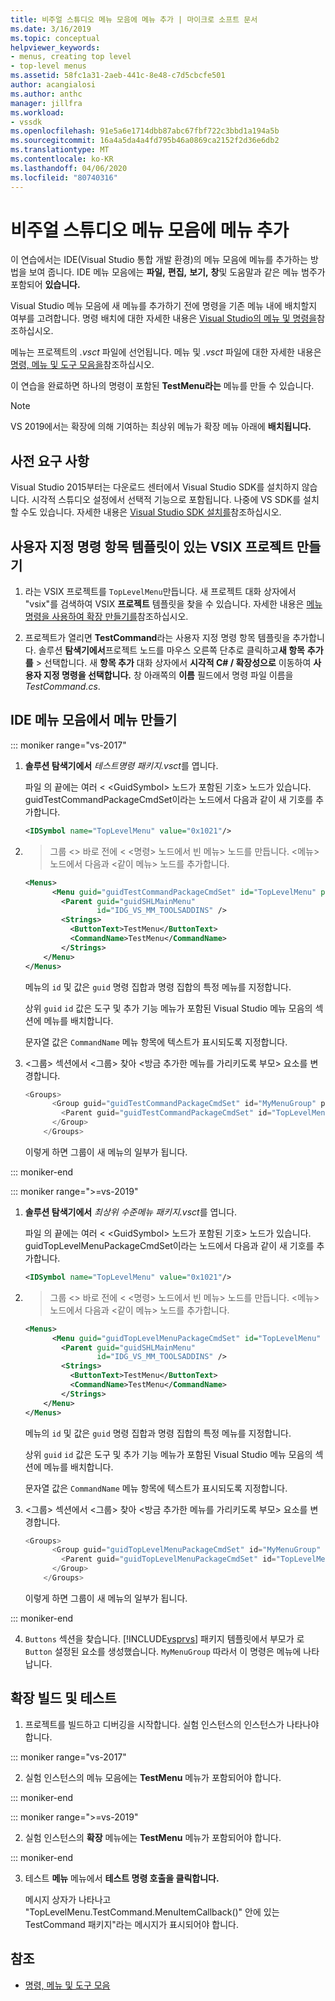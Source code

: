 ```yaml
---
title: 비주얼 스튜디오 메뉴 모음에 메뉴 추가 | 마이크로 소프트 문서
ms.date: 3/16/2019
ms.topic: conceptual
helpviewer_keywords:
- menus, creating top level
- top-level menus
ms.assetid: 58fc1a31-2aeb-441c-8e48-c7d5cbcfe501
author: acangialosi
ms.author: anthc
manager: jillfra
ms.workload:
- vssdk
ms.openlocfilehash: 91e5a6e1714dbb87abc67fbf722c3bbd1a194a5b
ms.sourcegitcommit: 16a4a5da4a4fd795b46a0869ca2152f2d36e6db2
ms.translationtype: MT
ms.contentlocale: ko-KR
ms.lasthandoff: 04/06/2020
ms.locfileid: "80740316"
---
```

# <a name="add-a-menu-to-the-visual-studio-menu-bar"></a>비주얼 스튜디오 메뉴 모음에 메뉴 추가

이 연습에서는 IDE(Visual Studio 통합 개발 환경)의 메뉴 모음에 메뉴를 추가하는 방법을 보여 줍니다. IDE 메뉴 모음에는 **파일,** **편집,** **보기,** **창**및 도움말과 같은 메뉴 범주가 포함되어 **있습니다.**

Visual Studio 메뉴 모음에 새 메뉴를 추가하기 전에 명령을 기존 메뉴 내에 배치할지 여부를 고려합니다. 명령 배치에 대한 자세한 내용은 [Visual Studio의 메뉴 및 명령을](../extensibility/ux-guidelines/menus-and-commands-for-visual-studio.md)참조하십시오.

메뉴는 프로젝트의 *.vsct* 파일에 선언됩니다. 메뉴 및 *.vsct* 파일에 대한 자세한 내용은 [명령, 메뉴 및 도구 모음을](../extensibility/internals/commands-menus-and-toolbars.md)참조하십시오.

이 연습을 완료하면 하나의 명령이 포함된 **TestMenu라는** 메뉴를 만들 수 있습니다.

> [!NOTE]
> VS 2019에서는 확장에 의해 기여하는 최상위 메뉴가 확장 메뉴 아래에 **배치됩니다.**

## <a name="prerequisites"></a>사전 요구 사항

Visual Studio 2015부터는 다운로드 센터에서 Visual Studio SDK를 설치하지 않습니다. 시각적 스튜디오 설정에서 선택적 기능으로 포함됩니다. 나중에 VS SDK를 설치할 수도 있습니다. 자세한 내용은 [Visual Studio SDK 설치를](../extensibility/installing-the-visual-studio-sdk.md)참조하십시오.

## <a name="create-a-vsix-project-that-has-a-custom-command-item-template"></a>사용자 지정 명령 항목 템플릿이 있는 VSIX 프로젝트 만들기

1. 라는 VSIX 프로젝트를 `TopLevelMenu`만듭니다. 새 프로젝트 대화 상자에서 "vsix"를 검색하여 VSIX **프로젝트** 템플릿을 찾을 수 있습니다.  자세한 내용은 [메뉴 명령을 사용하여 확장 만들기를](../extensibility/creating-an-extension-with-a-menu-command.md)참조하십시오.

2. 프로젝트가 열리면 **TestCommand**라는 사용자 지정 명령 항목 템플릿을 추가합니다. 솔루션 **탐색기에서**프로젝트 노드를 마우스 오른쪽 단추로 클릭하고**새 항목** **추가를** >  선택합니다. 새 **항목 추가** 대화 상자에서 **시각적 C# / 확장성으로** 이동하여 **사용자 지정 명령을 선택합니다.** 창 아래쪽의 **이름** 필드에서 명령 파일 이름을 *TestCommand.cs*.

## <a name="create-a-menu-on-the-ide-menu-bar"></a>IDE 메뉴 모음에서 메뉴 만들기

::: moniker range="vs-2017"

1. **솔루션 탐색기에서** *테스트명령 패키지.vsct*를 엽니다.

    파일 의 끝에는 여러 \< \<GuidSymbol> 노드가 포함된 기호> 노드가 있습니다. guidTestCommandPackageCmdSet이라는 노드에서 다음과 같이 새 기호를 추가합니다.

   ```xml
   <IDSymbol name="TopLevelMenu" value="0x1021"/>
   ```

2. > 그룹 \<> 바로 전에 \< \<명령> 노드에서 빈 메뉴> 노드를 만듭니다. \<메뉴> 노드에서 다음과 \<같이 메뉴> 노드를 추가합니다.

   ```xml
   <Menus>
         <Menu guid="guidTestCommandPackageCmdSet" id="TopLevelMenu" priority="0x700" type="Menu">
           <Parent guid="guidSHLMainMenu"
                   id="IDG_VS_MM_TOOLSADDINS" />
           <Strings>
             <ButtonText>TestMenu</ButtonText>
             <CommandName>TestMenu</CommandName>
           </Strings>
       </Menu>
   </Menus>
   ```

    메뉴의 `id` 및 값은 `guid` 명령 집합과 명령 집합의 특정 메뉴를 지정합니다.

    상위 `guid` `id` 값은 도구 및 추가 기능 메뉴가 포함된 Visual Studio 메뉴 모음의 섹션에 메뉴를 배치합니다.

    문자열 값은 `CommandName` 메뉴 항목에 텍스트가 표시되도록 지정합니다.

3. \<그룹> 섹션에서 \<그룹> 찾아 \<방금 추가한 메뉴를 가리키도록 부모> 요소를 변경합니다.

   ```csharp
   <Groups>
         <Group guid="guidTestCommandPackageCmdSet" id="MyMenuGroup" priority="0x0600">
           <Parent guid="guidTestCommandPackageCmdSet" id="TopLevelMenu"/>
         </Group>
       </Groups>
   ```

    이렇게 하면 그룹이 새 메뉴의 일부가 됩니다.

::: moniker-end

::: moniker range=">=vs-2019"

1. **솔루션 탐색기에서** *최상위 수준메뉴 패키지.vsct*를 엽니다.

    파일 의 끝에는 여러 \< \<GuidSymbol> 노드가 포함된 기호> 노드가 있습니다. guidTopLevelMenuPackageCmdSet이라는 노드에서 다음과 같이 새 기호를 추가합니다.

   ```xml
   <IDSymbol name="TopLevelMenu" value="0x1021"/>
   ```

2. > 그룹 \<> 바로 전에 \< \<명령> 노드에서 빈 메뉴> 노드를 만듭니다. \<메뉴> 노드에서 다음과 \<같이 메뉴> 노드를 추가합니다.

   ```xml
   <Menus>
         <Menu guid="guidTopLevelMenuPackageCmdSet" id="TopLevelMenu" priority="0x700" type="Menu">
           <Parent guid="guidSHLMainMenu"
                   id="IDG_VS_MM_TOOLSADDINS" />
           <Strings>
             <ButtonText>TestMenu</ButtonText>
             <CommandName>TestMenu</CommandName>
           </Strings>
       </Menu>
   </Menus>
   ```

    메뉴의 `id` 및 값은 `guid` 명령 집합과 명령 집합의 특정 메뉴를 지정합니다.

    상위 `guid` `id` 값은 도구 및 추가 기능 메뉴가 포함된 Visual Studio 메뉴 모음의 섹션에 메뉴를 배치합니다.

    문자열 값은 `CommandName` 메뉴 항목에 텍스트가 표시되도록 지정합니다.

3. \<그룹> 섹션에서 \<그룹> 찾아 \<방금 추가한 메뉴를 가리키도록 부모> 요소를 변경합니다.

   ```csharp
   <Groups>
         <Group guid="guidTopLevelMenuPackageCmdSet" id="MyMenuGroup" priority="0x0600">
           <Parent guid="guidTopLevelMenuPackageCmdSet" id="TopLevelMenu"/>
         </Group>
       </Groups>
   ```

    이렇게 하면 그룹이 새 메뉴의 일부가 됩니다.

::: moniker-end

4. `Buttons` 섹션을 찾습니다. [!INCLUDE[vsprvs](../code-quality/includes/vsprvs_md.md)] 패키지 템플릿에서 부모가 로 `Button` 설정된 요소를 생성했습니다. `MyMenuGroup` 따라서 이 명령은 메뉴에 나타납니다.

## <a name="build-and-test-the-extension"></a>확장 빌드 및 테스트

1. 프로젝트를 빌드하고 디버깅을 시작합니다. 실험 인스턴스의 인스턴스가 나타나야 합니다.

::: moniker range="vs-2017"

2. 실험 인스턴스의 메뉴 모음에는 **TestMenu** 메뉴가 포함되어야 합니다.

::: moniker-end

::: moniker range=">=vs-2019"

2. 실험 인스턴스의 **확장** 메뉴에는 **TestMenu** 메뉴가 포함되어야 합니다.

::: moniker-end

3. 테스트 **메뉴** 메뉴에서 **테스트 명령 호출을 클릭합니다.**

     메시지 상자가 나타나고 "TopLevelMenu.TestCommand.MenuItemCallback()" 안에 있는 TestCommand 패키지"라는 메시지가 표시되어야 합니다.

## <a name="see-also"></a>참조

- [명령, 메뉴 및 도구 모음](../extensibility/internals/commands-menus-and-toolbars.md)
